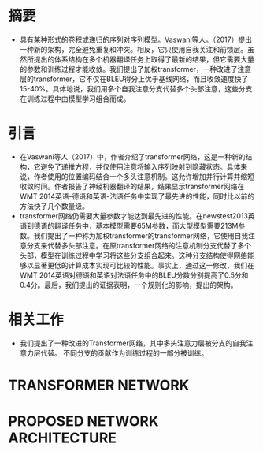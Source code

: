 # 摘要 #
- 具有某种形式的卷积或递归的序列对序列模型。Vaswani等人。（2017）提出一种新的架构，完全避免重复和冲突。相反，它只使用自我关注和前馈层。虽然所提出的体系结构在多个机器翻译任务上取得了最新的结果，但它需要大量的参数和训练过程才能收敛。我们提出了加权transformer，一种改进了注意层的transformer，它不仅在BLEU得分上优于基线网络，而且收敛速度快了15-40%。具体地说，我们用多个自我注意分支代替多个头部注意，这些分支在训练过程中由模型学习组合而成。
# 引言 #
- 在Vaswani等人（2017）中，作者介绍了transformer网络，这是一种新的结构，它避免了递推方程，并仅使用注意将输入序列映射到隐藏状态。具体来说，作者使用的位置编码结合一个多头注意机制。这允许增加并行计算并缩短收敛时间。作者报告了神经机器翻译的结果，结果显示transformer网络在WMT 2014英语-德语和英语-法语任务中实现了最先进的性能，同时比以前的方法快了几个数量级。
- transformer网络仍需要大量参数才能达到最先进的性能。在newstest2013英语到德语的翻译任务中，基本模型需要65M参数，而大型模型需要213M参数。我们提出了一种称为加权transformer的transformer网络，它使用自我注意分支来代替多头部注意。在原transformer网络的注意机制分支代替了多个头部，模型在训练过程中学习将这些分支组合起来。这种分支结构使得网络能够以显著更低的计算成本实现可比较的性能。事实上，通过这一修改，我们在WMT 2014英语对德语和英语对法语任务中的BLEU分数分别提高了0.5分和0.4分。最后，我们提出的证据表明，一个规则化的影响，提出的架构。
# 相关工作 #
- 我们提出了一种改进的Transformer网络，其中多头注意力层被分支的自我注意力层代替。 不同分支的贡献作为训练过程的一部分被训练。
# TRANSFORMER NETWORK #
# PROPOSED NETWORK ARCHITECTURE #
